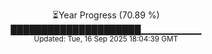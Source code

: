 <p align="center">
⏳Year Progress (70.89 %)<br>
█████████████████████▁▁▁▁▁▁▁▁▁ <br>
<sub>Updated: Tue, 16 Sep 2025 18:04:39 GMT</sub>
</p>

